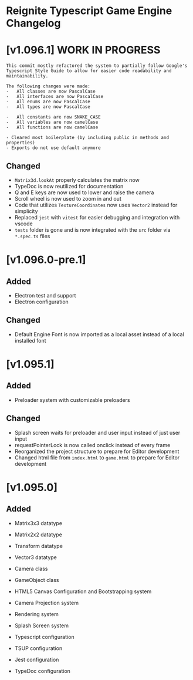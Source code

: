 # Reignite Typescript Game Engine Changelog

# [v1.096.1] WORK IN PROGRESS

```
This commit mostly refactored the system to partially follow Google's Typescript Style Guide to allow for easier code readability and maintainability.

The following changes were made:
-   All classes are now PascalCase
-   All interfaces are now PascalCase
-   All enums are now PascalCase
-   All types are now PascalCase

-   All constants are now SNAKE_CASE
-   All variables are now camelCase
-   All functions are now camelCase

- Cleared most boilerplate (by including public in methods and properties)
- Exports do not use default anymore
```

## Changed

-   `Matrix3d.lookAt` properly calculates the matrix now
-   TypeDoc is now reutilized for documentation
-   Q and E keys are now used to lower and raise the camera
-   Scroll wheel is now used to zoom in and out
-   Code that utilizes `TextureCoordinates` now uses `Vector2` instead for simplicity
-   Replaced `jest` with `vitest` for easier debugging and integration with vscode
-   `tests` folder is gone and is now integrated with the `src` folder via `*.spec.ts` files

# [v1.096.0-pre.1]

## Added

-   Electron test and support
-   Electron configuration

## Changed

-   Default Engine Font is now imported as a local asset instead of a local installed font

# [v1.095.1]

## Added

-   Preloader system with customizable preloaders

## Changed

-   Splash screen waits for preloader and user input instead of just user input
-   requestPointerLock is now called onclick instead of every frame
-   Reorganized the project structure to prepare for Editor development
-   Changed html file from `index.html` to `game.html` to prepare for Editor development

# [v1.095.0]

## Added

-   Matrix3x3 datatype
-   Matrix2x2 datatype
-   Transform datatype
-   Vector3 datatype

-   Camera class
-   GameObject class

-   HTML5 Canvas Configuration and Bootstrapping system
-   Camera Projection system
-   Rendering system
-   Splash Screen system

-   Typescript configuration
-   TSUP configuration
-   Jest configuration
-   TypeDoc configuration
